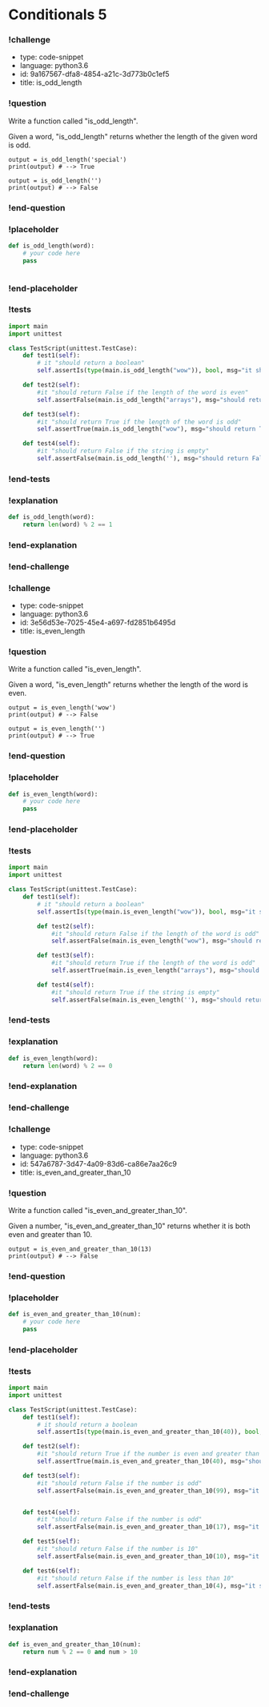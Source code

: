 # Conditionals 5

### !challenge

* type: code-snippet
* language: python3.6
* id: 9a167567-dfa8-4854-a21c-3d773b0c1ef5
* title: is_odd_length

### !question

Write a function called "is_odd_length".

Given a word, "is_odd_length" returns whether the length of the given word is odd.

```
output = is_odd_length('special')
print(output) # --> True

output = is_odd_length('')
print(output) # --> False

```

### !end-question

### !placeholder

```python
def is_odd_length(word):
    # your code here
    pass



```

### !end-placeholder

### !tests

```python
import main
import unittest

class TestScript(unittest.TestCase):
    def test1(self):
        # it "should return a boolean"
        self.assertIs(type(main.is_odd_length("wow")), bool, msg="it should return a boolean")

    def test2(self):
        #it "should return False if the length of the word is even"
        self.assertFalse(main.is_odd_length("arrays"), msg="should return False if the length of the word is even")

    def test3(self):
        #it "should return True if the length of the word is odd"
        self.assertTrue(main.is_odd_length("wow"), msg="should return True if the length of the word is odd")

    def test4(self):
        #it "should return False if the string is empty"
        self.assertFalse(main.is_odd_length(''), msg="should return False if passed an empty string")
```


### !end-tests

### !explanation
```python
def is_odd_length(word):
    return len(word) % 2 == 1

```
### !end-explanation

### !end-challenge

### !challenge

* type: code-snippet
* language: python3.6
* id: 3e56d53e-7025-45e4-a697-fd2851b6495d
* title: is_even_length

### !question

Write a function called "is_even_length".

Given a word, "is_even_length" returns whether the length of the word is even.

```
output = is_even_length('wow')
print(output) # --> False

output = is_even_length('')
print(output) # --> True
```

### !end-question

### !placeholder

```python
def is_even_length(word):
    # your code here
    pass


```

### !end-placeholder

### !tests

```python
import main
import unittest

class TestScript(unittest.TestCase):
    def test1(self):
        # it "should return a boolean"
        self.assertIs(type(main.is_even_length("wow")), bool, msg="it should return a boolean")

        def test2(self):
            #it "should return False if the length of the word is odd"
            self.assertFalse(main.is_even_length("wow"), msg="should return False if the length of the word is even")

        def test3(self):
            #it "should return True if the length of the word is odd"
            self.assertTrue(main.is_even_length("arrays"), msg="should return True if the length of the word is odd")

        def test4(self):
            #it "should return True if the string is empty"
            self.assertFalse(main.is_even_length(''), msg="should return True if passed an empty string")
```


### !end-tests

### !explanation
```python
def is_even_length(word):
    return len(word) % 2 == 0

```
### !end-explanation

### !end-challenge

### !challenge

* type: code-snippet
* language: python3.6
* id: 547a6787-3d47-4a09-83d6-ca86e7aa26c9
* title: is_even_and_greater_than_10

### !question

Write a function called "is_even_and_greater_than_10".

Given a number, "is_even_and_greater_than_10" returns whether it is both even and greater than 10.

```
output = is_even_and_greater_than_10(13)
print(output) # --> False
```

### !end-question

### !placeholder

```python
def is_even_and_greater_than_10(num):
    # your code here
    pass


```

### !end-placeholder

### !tests

```python
import main
import unittest

class TestScript(unittest.TestCase):
    def test1(self):
        # it should return a boolean
        self.assertIs(type(main.is_even_and_greater_than_10(40)), bool, msg="")

    def test2(self):
        #it "should return True if the number is even and greater than 10"
        self.assertTrue(main.is_even_and_greater_than_10(40), msg="should return True if the number is even and greater than 10")

    def test3(self):
        #it "should return False if the number is odd"
        self.assertFalse(main.is_even_and_greater_than_10(99), msg="it should return False if the number is odd")


    def test4(self):
        #it "should return False if the number is odd"
        self.assertFalse(main.is_even_and_greater_than_10(17), msg="it should return False if the number is odd")

    def test5(self):
        #it "should return False if the number is 10"
        self.assertFalse(main.is_even_and_greater_than_10(10), msg="it should return False if the number is 10")

    def test6(self):
        #it "should return False if the number is less than 10"
        self.assertFalse(main.is_even_and_greater_than_10(4), msg="it should return False if the number is less than 10")    

```

### !end-tests

### !explanation
```python
def is_even_and_greater_than_10(num):
    return num % 2 == 0 and num > 10


```
### !end-explanation

### !end-challenge
